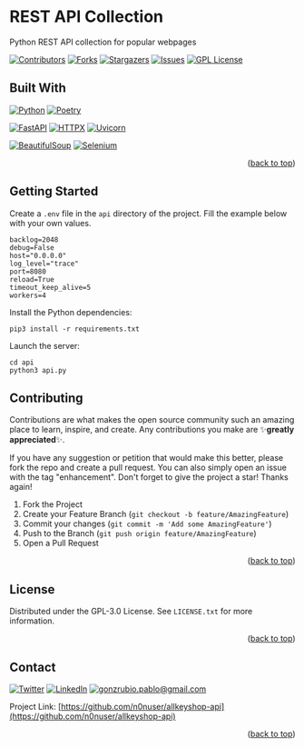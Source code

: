 <div id="top"></div>

# REST API Collection

Python REST API collection for popular webpages

[![Contributors][contributors-shield]][contributors-url]
[![Forks][forks-shield]][forks-url]
[![Stargazers][stars-shield]][stars-url]
[![Issues][issues-shield]][issues-url]
[![GPL License][license-shield]][license-url]

## Built With

[![Python][Python]][Python-url] [![Poetry][Poetry]][Poetry-url]

[![FastAPI][FastAPI]][FastAPI-url] [![HTTPX][HTTPX]][HTTPX-url] [![Uvicorn][Uvicorn]][Uvicorn-url]

[![BeautifulSoup][BeautifulSoup]][BeautifulSoup-url] [![Selenium][Selenium]][Selenium-url]

<p align="right">(<a href="#top">back to top</a>)</p>

## Getting Started

Create a `.env` file in the `api` directory of the project. Fill the example below with your own values.

```shell
backlog=2048
debug=False
host="0.0.0.0"
log_level="trace"
port=8080
reload=True
timeout_keep_alive=5
workers=4
```

Install the Python dependencies:

```shell
pip3 install -r requirements.txt
```

Launch the server:

```shell
cd api
python3 api.py
```

<!-- CONTRIBUTING -->
## Contributing

Contributions are what makes the open source community such an amazing place to learn, inspire, and create. Any contributions you make are ✨**greatly appreciated**✨.

If you have any suggestion or petition that would make this better, please fork the repo and create a pull request. You can also simply open an issue with the tag "enhancement".
Don't forget to give the project a star! Thanks again!

1. Fork the Project
2. Create your Feature Branch (`git checkout -b feature/AmazingFeature`)
3. Commit your changes (`git commit -m 'Add some AmazingFeature'`)
4. Push to the Branch (`git push origin feature/AmazingFeature`)
5. Open a Pull Request

<p align="right">(<a href="#top">back to top</a>)</p>

<!-- LICENSE -->
## License

Distributed under the GPL-3.0 License. See `LICENSE.txt` for more information.

<p align="right">(<a href="#top">back to top</a>)</p>

<!-- CONTACT -->
## Contact

[![Twitter][Twitter]][Twitter-url] [![LinkedIn][LinkedIn]][LinkedIn-url] <a href="mailto: gonzrubio.pablo@gmail.com">![gonzrubio.pablo@gmail.com][Email]</a>

Project Link: [https://github.com/n0nuser/allkeyshop-api](https://github.com/n0nuser/allkeyshop-api)

<p align="right">(<a href="#top">back to top</a>)</p>

<!-- MARKDOWN LINKS & IMAGES -->
<!-- https://www.markdownguide.org/basic-syntax/#reference-style-links -->
[contributors-shield]: https://img.shields.io/github/contributors/n0nuser/allkeyshop-api?style=for-the-badge
[contributors-url]: https://github.com/n0nuser/allkeyshop-api/graphs/contributors
[forks-shield]: https://img.shields.io/github/forks/n0nuser/allkeyshop-api?style=for-the-badge
[forks-url]: https://github.com/n0nuser/allkeyshop-api/network/members
[stars-shield]: https://img.shields.io/github/stars/n0nuser/allkeyshop-api?style=for-the-badge
[stars-url]: https://github.com/n0nuser/allkeyshop-api/stargazers
[issues-shield]: https://img.shields.io/github/issues/n0nuser/allkeyshop-api?style=for-the-badge
[issues-url]: https://github.com/n0nuser/allkeyshop-api/issues
[license-shield]: https://img.shields.io/github/license/n0nuser/allkeyshop-api?style=for-the-badge
[license-url]: https://github.com/n0nuser/allkeyshop-api/blob/main/LICENSE.txt

[Python]: https://img.shields.io/badge/python-3670A0?style=for-the-badge&logo=python&logoColor=ffdd54
[Python-url]: https://www.python.org/
[FastAPI]: https://img.shields.io/badge/FastAPI-005571?style=for-the-badge&logo=fastapi
[FastAPI-url]: https://fastapi.tiangolo.com/
[HTTPX]: https://img.shields.io/badge/HTTPX-005571?style=for-the-badge&logo=httpx
[HTTPX-url]: https://www.python-httpx.org/
[Poetry]: https://img.shields.io/badge/Poetry-3670A0?style=for-the-badge&logo=poetry&logoColor=ffdd54
[Poetry-url]: https://python-poetry.org/
[Uvicorn]: https://img.shields.io/badge/uvicorn-%298729.svg?style=for-the-badge&logo=gunicorn&logoColor=white
[Uvicorn-url]: https://www.uvicorn.org/
[BeautifulSoup]: https://img.shields.io/badge/BeautifulSoup-%2357A143.svg?style=for-the-badge&logo=python&logoColor=white
[BeautifulSoup-url]: https://www.crummy.com/software/BeautifulSoup/bs4/doc/
[Selenium]: https://img.shields.io/badge/-selenium-%43B02A.svg?style=for-the-badge&logo=selenium&logoColor=white
[Selenium-url]: https://www.selenium.dev/

[Twitter]: https://img.shields.io/twitter/follow/n0nuser_?style=for-the-badge&logo=twitter&label=Twitter&color=CDCDCD&labelColor=000000&logoColor=FFFFFF
[Twitter-url]: https://twitter.com/n0nuser_
[LinkedIn]: https://img.shields.io/badge/LinkedIn-0077B5?style=for-the-badge&logo=linkedin&logoColor=white&labelColor=000000&color=000000
[LinkedIn-url]: https://www.linkedin.com/in/nonuser/
[Email]: https://img.shields.io/badge/Email-0077B5?style=for-the-badge&logo=gmail&logoColor=white&labelColor=000000&color=000000
